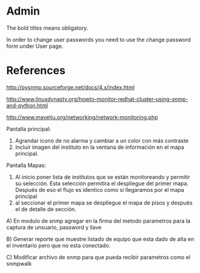 Admin
=====

The bold titles means obligatory.

In order to change user passwords you need to use the change password form under User page.


References
===========

http://pysnmp.sourceforge.net/docs/4.x/index.html

http://www.linuxdynasty.org/howto-monitor-redhat-cluster-using-snmp-and-python.html

http://www.mavetju.org/networking/network-monitoring.php


Pantalla principal:
1) Agrandar icono de no alarma y cambiar a un color con más contraste
2) Incluir imagen del instituto en la ventana de información en el mapa principal.


Pantalla Mapas:
1) Al inicio poner lista de institutos que se están monitoreando y permitir su selección. Esta selección permitira el despliegue del primer mapa. Después de eso el flujo es identico como si llegaramos por el mapa principal
2) al seccionar el primer mapa se despliegue el mapa de pisos y después el de detalle de sección.


A) En modulo de snmp agregar en la firma del metodo parametros para la captura de unsuario, password y llave

B) Generar reporte que muestre listado de equipo que esta dado de alta en el inventario pero que no esta conectado.

C) Modificar archivo de snmp para que pueda recibir parametros como el snmpwalk

